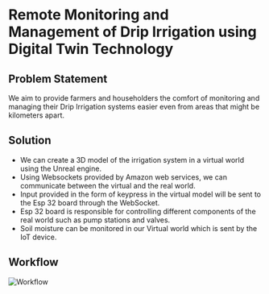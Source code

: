 # Remote Monitoring and Management of Drip Irrigation using Digital Twin Technology

## Problem Statement

We aim to provide farmers and householders the comfort of monitoring and managing their Drip Irrigation systems easier even from areas that might be kilometers apart.

## Solution

- We can create a 3D model of the irrigation system in a virtual world using the Unreal engine.
- Using Websockets provided by Amazon web services, we can communicate between the virtual and the real world.
- Input provided in the form of keypress in the virtual model will be sent to the Esp 32 board through the WebSocket.
- Esp 32 board is responsible for controlling different components of the real world such as pump stations and valves.
- Soil moisture can be monitored in our Virtual world which is sent by the IoT device.

## Workflow

![Workflow](https://user-images.githubusercontent.com/114153904/216104262-70e2438f-5b73-4377-b809-7f2d33d4b95c.jpg)
